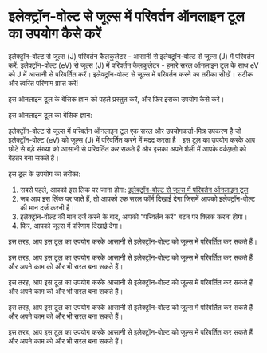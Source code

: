 इलेक्ट्रॉन-वोल्ट से जूल्स में परिवर्तन ऑनलाइन टूल का उपयोग कैसे करें
====================================================================

इलेक्ट्रॉन-वोल्ट से जूल्स (J) परिवर्तन कैलकुलेटर - आसानी से इलेक्ट्रॉन-वोल्ट से जूल्स (J) में परिवर्तन करें: इलेक्ट्रॉन-वोल्ट (eV) से जूल्स (J) में परिवर्तन कैलकुलेटर - हमारे सरल ऑनलाइन टूल के साथ eV को J में आसानी से परिवर्तित करें। इलेक्ट्रॉन-वोल्ट से जूल्स में परिवर्तन करने का तरीका सीखें। सटीक और त्वरित परिणाम प्राप्त करें!

इस ऑनलाइन टूल के बेसिक ज्ञान को पहले प्रस्तुत करें, और फिर इसका उपयोग कैसे करें।

इस ऑनलाइन टूल का बेसिक ज्ञान:

इलेक्ट्रॉन-वोल्ट से जूल्स में परिवर्तन ऑनलाइन टूल एक सरल और उपयोगकर्ता-मित्र उपकरण है जो इलेक्ट्रॉन-वोल्ट (eV) को जूल्स (J) में परिवर्तित करने में मदद करता है। इस टूल का उपयोग करके आप छोटे से बड़े संख्या को आसानी से परिवर्तित कर सकते हैं और इसका अपने शैली में आपके वर्कफ़्लो को बेहतर बना सकते हैं।

इस टूल के उपयोग का तरीका:

1. सबसे पहले, आपको इस लिंक पर जाना होगा: [इलेक्ट्रॉन-वोल्ट से जूल्स में परिवर्तन ऑनलाइन टूल](https://www.onlinecalculatorsfree.com/hi/convert/electron-volts-to-joules.html)
2. जब आप इस लिंक पर जाते हैं, तो आपको एक सरल फॉर्म दिखाई देगा जिसमें आपको इलेक्ट्रॉन-वोल्ट की मान दर्ज करनी है।
3. इलेक्ट्रॉन-वोल्ट की मान दर्ज करने के बाद, आपको "परिवर्तन करें" बटन पर क्लिक करना होगा।
4. फिर, आपको जूल्स में परिणाम दिखाई देगा।

इस तरह, आप इस टूल का उपयोग करके आसानी से इलेक्ट्रॉन-वोल्ट को जूल्स में परिवर्तित कर सकते हैं।

इस तरह, आप इस टूल का उपयोग करके आसानी से इलेक्ट्रॉन-वोल्ट को जूल्स में परिवर्तित कर सकते हैं और अपने काम को और भी सरल बना सकते हैं।

इस तरह, आप इस टूल का उपयोग करके आसानी से इलेक्ट्रॉन-वोल्ट को जूल्स में परिवर्तित कर सकते हैं और अपने काम को और भी सरल बना सकते हैं।

इस तरह, आप इस टूल का उपयोग करके आसानी से इलेक्ट्रॉन-वोल्ट को जूल्स में परिवर्तित कर सकते हैं और अपने काम को और भी सरल बना सकते हैं।

इस तरह, आप इस टूल का उपयोग करके आसानी से इलेक्ट्रॉन-वोल्ट को जूल्स में परिवर्तित कर सकते हैं और अपने काम को और भी सरल बना सकते हैं।